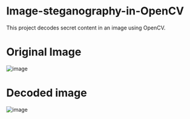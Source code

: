 # Image-steganography-in-OpenCV
This project decodes secret content in an image using OpenCV.

# Original Image
![image](https://user-images.githubusercontent.com/69100847/194551519-6171fa87-ada6-4207-97d2-75a1b040387e.png)

# Decoded image
![image](https://user-images.githubusercontent.com/69100847/194551567-20e26f4c-6112-44b6-b6df-0ffd288f1a9c.png)

